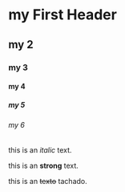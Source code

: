 <!--HEADINGS -->

# my First Header

## my 2

### my 3

#### my 4

##### my 5

###### my 6

this is an *italic* text.

this is an **strong** text.

this is an ~~texto~~ tachado.
